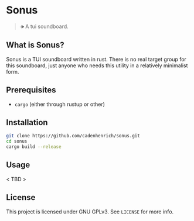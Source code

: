 # Sonus
> 🕪  A tui soundboard.

## What is Sonus?
Sonus is a TUI soundboard written in rust.
There is no real target group for this soundboard,
just anyone who needs this utility in a relatively
minimalist form.

## Prerequisites
+ `cargo` (either through rustup or other)

## Installation
```sh
git clone https://github.com/cadenhenrich/sonus.git
cd sonus
cargo build --release
```

## Usage
< TBD >

## License
This project is licensed under GNU GPLv3. See `LICENSE` for more info.
